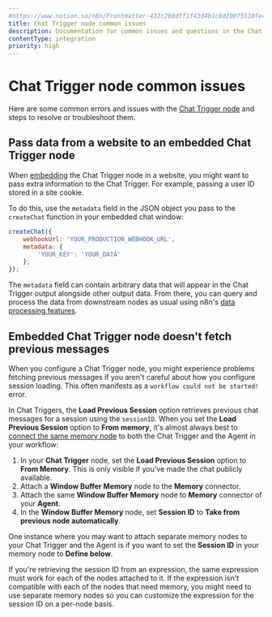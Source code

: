 ```yaml
---
#https://www.notion.so/n8n/Frontmatter-432c2b8dff1f43d4b1c8d20075510fe4
title: Chat Trigger node common issues 
description: Documentation for common issues and questions in the Chat Trigger node in n8n, a workflow automation platform. Includes details of the issue and suggested solutions.
contentType: integration
priority: high
---
```


# Chat Trigger node common issues

Here are some common errors and issues with the [Chat Trigger node](/integrations/builtin/core-nodes/n8n-nodes-langchain.chattrigger/) and steps to resolve or troubleshoot them.

## Pass data from a website to an embedded Chat Trigger node

When [embedding](https://www.npmjs.com/package/@n8n/chat) the Chat Trigger node in a website, you might want to pass extra information to the Chat Trigger. For example, passing a user ID stored in a site cookie.

To do this, use the `metadata` field in the JSON object you pass to the `createChat` function in your embedded chat window:

```javascript
createChat({
	webhookUrl: 'YOUR_PRODUCTION_WEBHOOK_URL',
	metadata: {
		'YOUR_KEY': 'YOUR_DATA'
	};
});
```

The `metadata` field can contain arbitrary data that will appear in the Chat Trigger output alongside other output data. From there, you can query and process the data from downstream nodes as usual using	n8n's [data processing features](/data/).

## Embedded Chat Trigger node doesn't fetch previous messages

When you configure a Chat Trigger node, you might experience problems fetching previous messages if you aren't careful about how you configure session loading. This often manifests as a `workflow could not be started!` error.

In Chat Triggers, the **Load Previous Session** option retrieves previous chat messages for a session using the `sessionID`. When you set the **Load Previous Session** option to **From memory**, it's almost always best to [connect the same memory node](/integrations/builtin/core-nodes/n8n-nodes-langchain.chattrigger/#load-previous-session) to both the Chat Trigger and the Agent in your workflow:

1. In your **Chat Trigger** node, set the **Load Previous Session** option to **From Memory**. This is only visible if you've made the chat publicly available.
2. Attach a **Window Buffer Memory** node to the **Memory** connector.
3. Attach the same **Window Buffer Memory** node to **Memory** connector of your **Agent**.
4. In the **Window Buffer Memory** node, set **Session ID** to **Take from previous node automatically**.

One instance where you may want to attach separate memory nodes to your Chat Trigger and the Agent is if you want to set the **Session ID** in your memory node to **Define below**.

If you're retrieving the session ID from an expression, the same expression must work for each of the nodes attached to it. If the expression isn't compatible with each of the nodes that need memory, you might need to use separate memory nodes so you can customize the expression for the session ID on a per-node basis.
